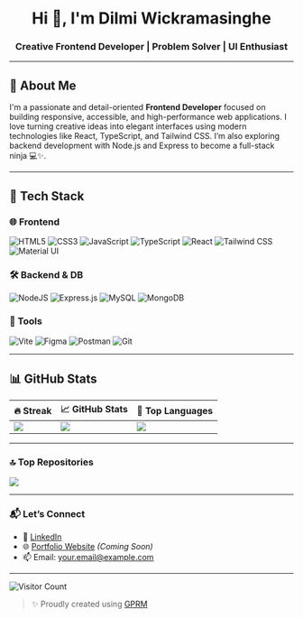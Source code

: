 <h1 align="center">Hi 👋, I'm Dilmi Wickramasinghe</h1>
<h3 align="center">Creative Frontend Developer | Problem Solver | UI Enthusiast</h3>

---

## 💫 About Me

I'm a passionate and detail-oriented **Frontend Developer** focused on building responsive, accessible, and high-performance web applications. I love turning creative ideas into elegant interfaces using modern technologies like React, TypeScript, and Tailwind CSS. I’m also exploring backend development with Node.js and Express to become a full-stack ninja 💻✨.

---

## 🚀 Tech Stack

### 🌐 Frontend
![HTML5](https://img.shields.io/badge/html5-%23E34F26.svg?style=flat-square&logo=html5&logoColor=white)
![CSS3](https://img.shields.io/badge/css3-%231572B6.svg?style=flat-square&logo=css3&logoColor=white)
![JavaScript](https://img.shields.io/badge/javascript-%23323330.svg?style=flat-square&logo=javascript&logoColor=%23F7DF1E)
![TypeScript](https://img.shields.io/badge/typescript-%23007ACC.svg?style=flat-square&logo=typescript&logoColor=white)
![React](https://img.shields.io/badge/react-%2320232a.svg?style=flat-square&logo=react&logoColor=%2361DAFB)
![Tailwind CSS](https://img.shields.io/badge/tailwindcss-%2338B2AC.svg?style=flat-square&logo=tailwind-css&logoColor=white)
![Material UI](https://img.shields.io/badge/materialui-%230081CB.svg?style=flat-square&logo=mui&logoColor=white)

### 🛠️ Backend & DB
![NodeJS](https://img.shields.io/badge/node.js-6DA55F?style=flat-square&logo=node.js&logoColor=white)
![Express.js](https://img.shields.io/badge/express.js-%23404d59.svg?style=flat-square&logo=express&logoColor=%2361DAFB)
![MySQL](https://img.shields.io/badge/mysql-4479A1.svg?style=flat-square&logo=mysql&logoColor=white)
![MongoDB](https://img.shields.io/badge/MongoDB-%234ea94b.svg?style=flat-square&logo=mongodb&logoColor=white)

### 🔧 Tools
![Vite](https://img.shields.io/badge/vite-%23646CFF.svg?style=flat-square&logo=vite&logoColor=white)
![Figma](https://img.shields.io/badge/figma-%23F24E1E.svg?style=flat-square&logo=figma&logoColor=white)
![Postman](https://img.shields.io/badge/Postman-FF6C37?style=flat-square&logo=postman&logoColor=white)
![Git](https://img.shields.io/badge/git-%23F05033.svg?style=flat-square&logo=git&logoColor=white)

---

## 📊 GitHub Stats

| 🔥 Streak | 📈 GitHub Stats | 🧠 Top Languages |
|----------|----------------|----------------|
| ![](https://nirzak-streak-stats.vercel.app/?user=99dilmimaleesha&theme=tokyonight&hide_border=false) | ![](https://github-readme-stats.vercel.app/api?username=99dilmimaleesha&theme=tokyonight&hide_border=false&count_private=true&show_icons=true) | ![](https://github-readme-stats.vercel.app/api/top-langs/?username=99dilmimaleesha&theme=tokyonight&hide_border=false&layout=compact) |

---

### 🔝 Top Repositories
![](https://github-contributor-stats.vercel.app/api?username=99dilmimaleesha&limit=5&theme=gruvbox_light&combine_all_yearly_contributions=true)

---

### 📬 Let’s Connect

- 🔗 [LinkedIn](https://www.linkedin.com/in/your-link)  
- 🌐 [Portfolio Website](https://your-portfolio-link.com) *(Coming Soon)*  
- 📫 Email: your.email@example.com

---

![Visitor Count](https://visitcount.itsvg.in/api?id=99dilmimaleesha&icon=2&color=12)

> ✨ Proudly created using [GPRM](https://gprm.itsvg.in)

